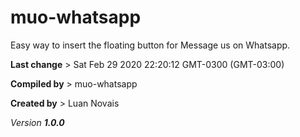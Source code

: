 # muo-whatsapp

Easy way to insert the floating button for Message us on Whatsapp.

__Last change__ > Sat Feb 29 2020 22:20:12 GMT-0300 (GMT-03:00)

__Compiled by__ > muo-whatsapp

__Created by__ > Luan Novais

*Version __1.0.0__*
